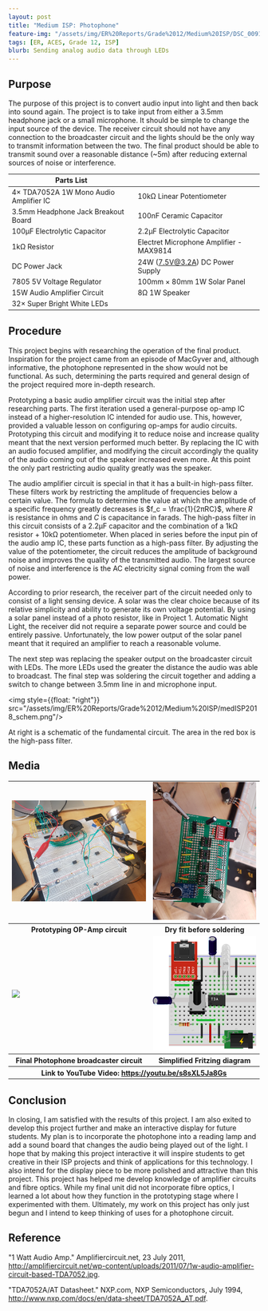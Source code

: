 ```yaml
---
layout: post
title: "Medium ISP: Photophone"
feature-img: "/assets/img/ER%20Reports/Grade%2012/Medium%20ISP/DSC_0091.jpg"
tags: [ER, ACES, Grade 12, ISP]
blurb: Sending analog audio data through LEDs
---
```

Purpose
-------
The purpose of this project is to convert audio input into light and then back into sound again. The project is to take input from either a 3.5mm headphone jack or a small microphone. It should be simple to change the input source of the device. The receiver circuit should not have any connection to the broadcaster circuit and the lights should be the only way to transmit information between the two. The final product should be able to transmit sound over a reasonable distance (~5m) after reducing external sources of noise or interference.

Parts List||
----------|-|
4× TDA7052A 1W Mono Audio Amplifier IC|10kΩ Linear Potentiometer|
3.5mm Headphone Jack Breakout Board|100nF Ceramic Capacitor|
100µF Electrolytic Capacitor|2.2µF Electrolytic Capacitor|
1kΩ Resistor|Electret Microphone Amplifier - MAX9814|
DC Power Jack|24W (7.5V@3.2A) DC Power Supply|
7805 5V Voltage Regulator|100mm × 80mm 1W Solar Panel|
15W Audio Amplifier Circuit|8Ω 1W Speaker|
32× Super Bright White LEDs||


Procedure
---------
This project begins with researching the operation of the final product. Inspiration for the project came from an episode of MacGyver and, although informative, the photophone represented in the show would not be functional. As such, determining the parts required and general design of the project required more in-depth research.

Prototyping a basic audio amplifier circuit was the initial step after researching parts. The first iteration used a general-purpose op-amp IC instead of a higher-resolution IC intended for audio use. This, however, provided a valuable lesson on configuring op-amps for audio circuits. Prototyping this circuit  and modifying it to reduce noise and increase quality meant that the next version performed much better. By replacing the IC with an audio focused amplifier, and modifying the circuit accordingly the quality of the audio coming out of the speaker increased even more. At this point the only part restricting audio quality greatly was the speaker.

The audio amplifier circuit is special in that it has a built-in high-pass filter. These filters work by restricting the amplitude of frequencies below a certain value. The formula to determine the value at which the amplitude of a specific frequency greatly decreases is $f_c = \frac{1}{2πRC}$, where $R$ is resistance in ohms and $C$ is capacitance in farads. The high-pass filter in this circuit consists of a 2.2µF capacitor and the combination of a 1kΩ resistor + 10kΩ potentiometer. When placed in series before the input pin of the audio amp IC, these parts function as a high-pass filter. By adjusting the value of the potentiometer, the circuit reduces the amplitude of background noise and improves the quality of the transmitted audio. The largest source of noise and interference is the AC electricity signal coming from the wall power. 

According to prior research, the receiver part of the circuit needed only to consist of a light sensing device. A solar was the clear choice because of its relative simplicity and ability to generate its own voltage potential. By using a solar panel instead of a photo resistor, like in Project 1. Automatic Night Light, the receiver did not require a separate power source and could be entirely passive. Unfortunately, the low power output of the solar panel meant that it required an amplifier to reach a reasonable volume.

The next step was replacing the speaker output on the broadcaster circuit with LEDs. The more LEDs used the greater the distance the audio was able to broadcast. The final step was soldering the circuit together and adding a switch to change between 3.5mm line in and microphone input.

<img style={{float: "right"}} src="/assets/img/ER%20Reports/Grade%2012/Medium%20ISP/medISP2018_schem.png"/>

At right is a schematic of the fundamental circuit. The area in the red box is the high-pass filter.


Media
-----
<table>
  <tr>
    <td>
      <img src="/assets/img/ER%20Reports/Grade%2012/Medium%20ISP/20180206_091131.jpg"/>
    </td>
    <td>
      <img src="/assets/img/ER%20Reports/Grade%2012//Medium%20ISP/20180306_141154.jpg"/>
    </td>
  </tr>
  <tr>
    <th>Prototyping OP-Amp circuit</th>
    <th>Dry fit before soldering</th>
  </tr>
  <tr>
    <td>
      <img src="/assets/img/ER%20Reports/Grade%2012/Medium%20ISP/DSC_0092.jpg"/>
    </td>
    <td>
      <img src="/assets/img/ER%20Reports/Grade%2012/Medium%20ISP/medISP2018_bb.png"/>
    </td>
  </tr>
  <tr>
    <th>Final Photophone broadcaster circuit</th>
    <th>Simplified Fritzing diagram</th>
  </tr>
  <tr>
    <th colSpan="2">Link to YouTube Video: <a href="https://youtu.be/s8sXL5Ja8Gs">https://youtu.be/s8sXL5Ja8Gs</a></th>
  </tr>
</table>

Conclusion
-----
In closing, I am satisfied with the results of this project. I am also exited to develop this project further and make an interactive display for future students. My plan is to incorporate the photophone into a reading lamp and add a sound board that changes the audio being played out of the light. I hope that by making this project interactive it will inspire students to get creative in their ISP projects and think of applications for this technology. I also intend for the display piece to be more polished and attractive than this project. This project has helped me develop knowledge of amplifier circuits and fibre optics. While my final unit did not incorporate fibre optics, I learned a lot about how they function in the prototyping stage where I experimented with them. Ultimately, my work on this project has only just begun and I intend to keep thinking of uses for a photophone circuit. 

Reference
-----
"1 Watt Audio Amp." Amplifiercircuit.net, 23 July 2011, <http://amplifiercircuit.net/wp-content/uploads/2011/07/1w-audio-amplifier-circuit-based-TDA7052.jpg>.

"TDA7052A/AT Datasheet." NXP.com, NXP Semiconductors, July 1994, <http://www.nxp.com/docs/en/data-sheet/TDA7052A_AT.pdf>.
